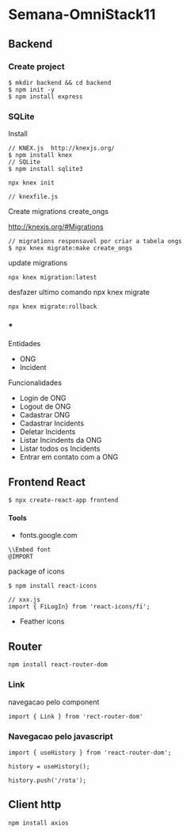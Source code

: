 # Semana-OmniStack11

## Backend

### Create project

```
$ mkdir backend && cd backend
$ npm init -y
$ npm install express
```

### SQLite

Install
```
// KNEX.js  http://knexjs.org/
$ npm install knex
// SQLite
$ npm install sqlite3
```

```
npx knex init

// knexfile.js
```

Create migrations create_ongs

http://knexjs.org/#Migrations
```
// migrations responsavel por criar a tabela ongs
$ npx knex migrate:make create_ongs
```
update migrations
```
npx knex migration:latest
```
desfazer ultimo comando npx knex migrate
```
npx knex migrate:rollback
```

### *

Entidades
- ONG
- Incident

Funcionalidades
- Login de ONG
- Logout de ONG
- Cadastrar ONG
- Cadastrar Incidents
- Deletar Incidents
- Listar Incindents da ONG
- Listar todos os Incidents
- Entrar em contato com a ONG

## Frontend React

```
$ npx create-react-app frontend

```


#### Tools

- fonts.google.com
```
\\Embed font
@IMPORT
```

package of icons
```
$ npm install react-icons
```
```
// xxx.js
import { FiLogIn} from 'react-icons/fi';
```
- Feather icons
  

## Router

```
npm install react-router-dom
```

### Link
navegacao pelo component <Link >
```
import { Link } from 'rect-router-dom'

```

### Navegacao pelo javascript
```
import { useHistory } from 'react-router-dom';

history = useHistory();

history.push('/rota');
```

## Client http
```
npm install axios
```
